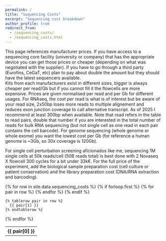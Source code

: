 ```yaml
---
permalink: /
title: "Sequencing Costs"
excerpt: "Sequencing cost breakdown"
author_profile: true
redirect_from: 
  - /sequencing_costs/
  - /sequencing_costs.html
---
```


This page references manufacturer prices. If you have access to a sequencing core facility (university or company) that has the appropriate device you can get those prices or cheaper (depending on what was negotiated with the supplier). If you have to go through a third party (Eurofins, CeGaT, etc) plan to pay about double the amount but they should have the latest sequencers available.<br/>
Kits from each manufacturers exist in different sizes, bigger is always cheaper per read/Gb but if you cannot fill it the flowcells are more expensive.
Prices are given normalised per read and per Gb for different usages. For RNAseq, the cost per read is what is of interest but be aware of your read size, 2x50bp loses more reads to multiple alignement and reduces exon junction coverage to call alternative transcript. As of 2025 I recommend at least 300bp when available. Note that read refers in the table to read pairs, double that number if you are interested in the total number of reads for bulk RNA sequencing (but not single cell as one read in each pair contains the cell barcode). For genome sequencing (whole genome or whole exome) you want the lowest cost per Gb (for reference a human genome is ~3Gb, so 30x coverage is 120Gb).<br/>

For single cell perturbation screening aficionados like me, sequencing 1M single cells at 50k reads/cell (50B reads total) is best done with 2 Novaseq X flowcell 300 cycles for a bit under 33k€.
For the full price of the experiment, add the biological sample preparation cost (cell culture or patient conservation) and the library preparation cost (DNA/RNA extraction and barcoding).

<!-- https://jekyllrb.com/tutorials/csv-to-table/ -->
<table>
  {% for row in site.data.sequencing_costs %}
    {% if forloop.first %}
    <tr>
      {% for pair in row %}
        <th>{{ pair[0] }}</th>
      {% endfor %}
    </tr>
    {% endif %}

    {% tablerow pair in row %}
      {{ pair[1] }}
    {% endtablerow %}
  {% endfor %}
</table>

